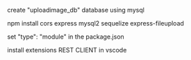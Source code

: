 create "uploadimage_db" database using mysql

npm install cors express mysql2 sequelize express-fileupload

set "type": "module" in the package.json

install extensions REST CLIENT in vscode
